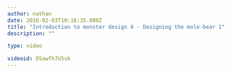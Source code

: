 ```yaml
---
author: nathan
date: 2016-02-03T10:16:35.000Z
title: "Introduction to monster design 4 - Designing the mole-bear 1"
description: ""

type: video

videoid: DSawfh7U5sk
---
```

